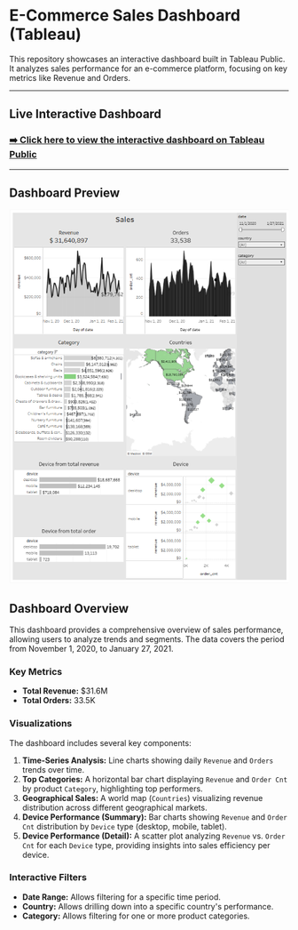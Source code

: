 # E-Commerce Sales Dashboard (Tableau)

This repository showcases an interactive dashboard built in Tableau Public. It analyzes sales performance for an e-commerce platform, focusing on key metrics like Revenue and Orders.

---

##  Live Interactive Dashboard

### [➡️ Click here to view the interactive dashboard on Tableau Public]([https://public.tableau.com/views/Sales_17533800046310/Sales?:language=en-US&publish=yes&:sid=&:redirect=auth&:display_count=n&:origin=viz_share_link])

---

##  Dashboard Preview

![Sales Dashboard Preview](sales_dashboard1.png)

##  Dashboard Overview

This dashboard provides a comprehensive overview of sales performance, allowing users to analyze trends and segments. The data covers the period from November 1, 2020, to January 27, 2021.

### Key Metrics
* **Total Revenue:** $31.6M
* **Total Orders:** 33.5K

### Visualizations
The dashboard includes several key components:

1.  **Time-Series Analysis:** Line charts showing daily `Revenue` and `Orders` trends over time.
2.  **Top Categories:** A horizontal bar chart displaying `Revenue` and `Order Cnt` by product `Category`, highlighting top performers.
3.  **Geographical Sales:** A world map (`Countries`) visualizing revenue distribution across different geographical markets.
4.  **Device Performance (Summary):** Bar charts showing `Revenue` and `Order Cnt` distribution by `Device` type (desktop, mobile, tablet).
5.  **Device Performance (Detail):** A scatter plot analyzing `Revenue` vs. `Order Cnt` for each `Device` type, providing insights into sales efficiency per device.

### Interactive Filters
* **Date Range:** Allows filtering for a specific time period.
* **Country:** Allows drilling down into a specific country's performance.
* **Category:** Allows filtering for one or more product categories.
